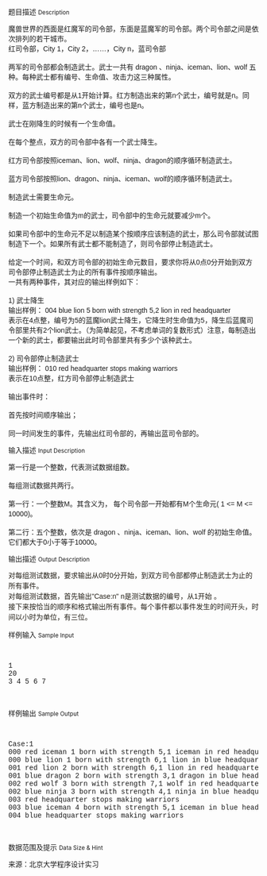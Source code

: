<div class="panel panel-default">
<div class="area-title">
<span>
题目描述
<small>Description</small>
</span></div>
<div class="panel-body">

<p><span style="font-family: 'Lucida Grande', Verdana, 'Bitstream Vera Sans', Arial, sans-serif;">魔兽世界的西面是红魔军的司令部，东面是蓝魔军的司令部。两个司令部之间是依次排列的若干城市。 </span><br style="font-family: 'Lucida Grande', Verdana, 'Bitstream Vera Sans', Arial, sans-serif;"><span style="font-family: 'Lucida Grande', Verdana, 'Bitstream Vera Sans', Arial, sans-serif;">红司令部，City 1，City 2，……，City n，蓝司令部</span><br style="font-family: 'Lucida Grande', Verdana, 'Bitstream Vera Sans', Arial, sans-serif;"><br style="font-family: 'Lucida Grande', Verdana, 'Bitstream Vera Sans', Arial, sans-serif;"><span style="font-family: 'Lucida Grande', Verdana, 'Bitstream Vera Sans', Arial, sans-serif;">两军的司令部都会制造武士。武士一共有 dragon 、ninja、iceman、lion、wolf 五种。每种武士都有编号、生命值、攻击力这三种属性。 </span><br style="font-family: 'Lucida Grande', Verdana, 'Bitstream Vera Sans', Arial, sans-serif;"><br style="font-family: 'Lucida Grande', Verdana, 'Bitstream Vera Sans', Arial, sans-serif;"><span style="font-family: 'Lucida Grande', Verdana, 'Bitstream Vera Sans', Arial, sans-serif;">双方的武士编号都是从1开始计算。红方制造出来的第n个武士，编号就是n。同样，蓝方制造出来的第n个武士，编号也是n。 </span><br style="font-family: 'Lucida Grande', Verdana, 'Bitstream Vera Sans', Arial, sans-serif;"><br style="font-family: 'Lucida Grande', Verdana, 'Bitstream Vera Sans', Arial, sans-serif;"><span style="font-family: 'Lucida Grande', Verdana, 'Bitstream Vera Sans', Arial, sans-serif;">武士在刚降生的时候有一个生命值。 </span><br style="font-family: 'Lucida Grande', Verdana, 'Bitstream Vera Sans', Arial, sans-serif;"><br style="font-family: 'Lucida Grande', Verdana, 'Bitstream Vera Sans', Arial, sans-serif;"><span style="font-family: 'Lucida Grande', Verdana, 'Bitstream Vera Sans', Arial, sans-serif;">在每个整点，双方的司令部中各有一个武士降生。 </span><br style="font-family: 'Lucida Grande', Verdana, 'Bitstream Vera Sans', Arial, sans-serif;"><br style="font-family: 'Lucida Grande', Verdana, 'Bitstream Vera Sans', Arial, sans-serif;"><span style="font-family: 'Lucida Grande', Verdana, 'Bitstream Vera Sans', Arial, sans-serif;">红方司令部按照iceman、lion、wolf、ninja、dragon的顺序循环制造武士。 </span><br style="font-family: 'Lucida Grande', Verdana, 'Bitstream Vera Sans', Arial, sans-serif;"><br style="font-family: 'Lucida Grande', Verdana, 'Bitstream Vera Sans', Arial, sans-serif;"><span style="font-family: 'Lucida Grande', Verdana, 'Bitstream Vera Sans', Arial, sans-serif;">蓝方司令部按照lion、dragon、ninja、iceman、wolf的顺序循环制造武士。 </span><br style="font-family: 'Lucida Grande', Verdana, 'Bitstream Vera Sans', Arial, sans-serif;"><br style="font-family: 'Lucida Grande', Verdana, 'Bitstream Vera Sans', Arial, sans-serif;"><span style="font-family: 'Lucida Grande', Verdana, 'Bitstream Vera Sans', Arial, sans-serif;">制造武士需要生命元。 </span><br style="font-family: 'Lucida Grande', Verdana, 'Bitstream Vera Sans', Arial, sans-serif;"><br style="font-family: 'Lucida Grande', Verdana, 'Bitstream Vera Sans', Arial, sans-serif;"><span style="font-family: 'Lucida Grande', Verdana, 'Bitstream Vera Sans', Arial, sans-serif;">制造一个初始生命值为m的武士，司令部中的生命元就要减少m个。 </span><br style="font-family: 'Lucida Grande', Verdana, 'Bitstream Vera Sans', Arial, sans-serif;"><br style="font-family: 'Lucida Grande', Verdana, 'Bitstream Vera Sans', Arial, sans-serif;"><span style="font-family: 'Lucida Grande', Verdana, 'Bitstream Vera Sans', Arial, sans-serif;">如果司令部中的生命元不足以制造某个按顺序应该制造的武士，那么司令部就试图制造下一个。如果所有武士都不能制造了，则司令部停止制造武士。</span><br style="font-family: 'Lucida Grande', Verdana, 'Bitstream Vera Sans', Arial, sans-serif;"><br style="font-family: 'Lucida Grande', Verdana, 'Bitstream Vera Sans', Arial, sans-serif;"><span style="font-family: 'Lucida Grande', Verdana, 'Bitstream Vera Sans', Arial, sans-serif;">给定一个时间，和双方司令部的初始生命元数目，要求你将从0点0分开始到双方司令部停止制造武士为止的所有事件按顺序输出。</span><br style="font-family: 'Lucida Grande', Verdana, 'Bitstream Vera Sans', Arial, sans-serif;"><span style="font-family: 'Lucida Grande', Verdana, 'Bitstream Vera Sans', Arial, sans-serif;">一共有两种事件，其对应的输出样例如下： </span><br style="font-family: 'Lucida Grande', Verdana, 'Bitstream Vera Sans', Arial, sans-serif;"><br style="font-family: 'Lucida Grande', Verdana, 'Bitstream Vera Sans', Arial, sans-serif;"><span style="font-family: 'Lucida Grande', Verdana, 'Bitstream Vera Sans', Arial, sans-serif;">1) 武士降生 </span><br style="font-family: 'Lucida Grande', Verdana, 'Bitstream Vera Sans', Arial, sans-serif;"><span style="font-family: 'Lucida Grande', Verdana, 'Bitstream Vera Sans', Arial, sans-serif;">输出样例： 004 blue lion 5 born with strength 5,2 lion in red headquarter</span><br style="font-family: 'Lucida Grande', Verdana, 'Bitstream Vera Sans', Arial, sans-serif;"><span style="font-family: 'Lucida Grande', Verdana, 'Bitstream Vera Sans', Arial, sans-serif;">表示在4点整，编号为5的蓝魔lion武士降生，它降生时生命值为5，降生后蓝魔司令部里共有2个lion武士。（为简单起见，不考虑单词的复数形式）注意，每制造出一个新的武士，都要输出此时司令部里共有多少个该种武士。</span><br style="font-family: 'Lucida Grande', Verdana, 'Bitstream Vera Sans', Arial, sans-serif;"><br style="font-family: 'Lucida Grande', Verdana, 'Bitstream Vera Sans', Arial, sans-serif;"><span style="font-family: 'Lucida Grande', Verdana, 'Bitstream Vera Sans', Arial, sans-serif;">2) 司令部停止制造武士</span><br style="font-family: 'Lucida Grande', Verdana, 'Bitstream Vera Sans', Arial, sans-serif;"><span style="font-family: 'Lucida Grande', Verdana, 'Bitstream Vera Sans', Arial, sans-serif;">输出样例： 010 red headquarter stops making warriors</span><br style="font-family: 'Lucida Grande', Verdana, 'Bitstream Vera Sans', Arial, sans-serif;"><span style="font-family: 'Lucida Grande', Verdana, 'Bitstream Vera Sans', Arial, sans-serif;">表示在10点整，红方司令部停止制造武士</span><br style="font-family: 'Lucida Grande', Verdana, 'Bitstream Vera Sans', Arial, sans-serif;"><br style="font-family: 'Lucida Grande', Verdana, 'Bitstream Vera Sans', Arial, sans-serif;"><span style="font-family: 'Lucida Grande', Verdana, 'Bitstream Vera Sans', Arial, sans-serif;">输出事件时： </span><br style="font-family: 'Lucida Grande', Verdana, 'Bitstream Vera Sans', Arial, sans-serif;"><br style="font-family: 'Lucida Grande', Verdana, 'Bitstream Vera Sans', Arial, sans-serif;"><span style="font-family: 'Lucida Grande', Verdana, 'Bitstream Vera Sans', Arial, sans-serif;">首先按时间顺序输出； </span><br style="font-family: 'Lucida Grande', Verdana, 'Bitstream Vera Sans', Arial, sans-serif;"><br style="font-family: 'Lucida Grande', Verdana, 'Bitstream Vera Sans', Arial, sans-serif;"><span style="font-family: 'Lucida Grande', Verdana, 'Bitstream Vera Sans', Arial, sans-serif;">同一时间发生的事件，先输出红司令部的，再输出蓝司令部的。</span></p>

</div>
</div>

<div class="panel panel-default">
<div class="area-title">
<span>
输入描述
<small>Input Description</small>
</span></div>
<div class="panel-body">
<p><span style="font-family: 'Lucida Grande', Verdana, 'Bitstream Vera Sans', Arial, sans-serif;">第一行是一个整数，代表测试数据组数。</span><br style="font-family: 'Lucida Grande', Verdana, 'Bitstream Vera Sans', Arial, sans-serif;"><br style="font-family: 'Lucida Grande', Verdana, 'Bitstream Vera Sans', Arial, sans-serif;"><span style="font-family: 'Lucida Grande', Verdana, 'Bitstream Vera Sans', Arial, sans-serif;">每组测试数据共两行。 </span><br style="font-family: 'Lucida Grande', Verdana, 'Bitstream Vera Sans', Arial, sans-serif;"><br style="font-family: 'Lucida Grande', Verdana, 'Bitstream Vera Sans', Arial, sans-serif;"><span style="font-family: 'Lucida Grande', Verdana, 'Bitstream Vera Sans', Arial, sans-serif;">第一行：一个整数M。其含义为， 每个司令部一开始都有M个生命元( 1 &lt;= M &lt;= 10000)。</span><br style="font-family: 'Lucida Grande', Verdana, 'Bitstream Vera Sans', Arial, sans-serif;"><br style="font-family: 'Lucida Grande', Verdana, 'Bitstream Vera Sans', Arial, sans-serif;"><span style="font-family: 'Lucida Grande', Verdana, 'Bitstream Vera Sans', Arial, sans-serif;">第二行：五个整数，依次是 dragon 、ninja、iceman、lion、wolf 的初始生命值。它们都大于0小于等于10000。</span></p>

</div>
</div>
<div  class="panel panel-default">
<div class="area-title">
<span>
输出描述
<small>Output Description</small>
</span></div>
<div class="panel-body">

<p><span style="color: rgb(35, 31, 23); font-family: &#39;Lucida Grande&#39;, Verdana, &#39;Bitstream Vera Sans&#39;, Arial, sans-serif; font-size: 14px; line-height: 21px;">对每组测试数据，要求输出从0时0分开始，到双方司令部都停止制造武士为止的所有事件。</span><br style="color: rgb(35, 31, 23); font-family: &#39;Lucida Grande&#39;, Verdana, &#39;Bitstream Vera Sans&#39;, Arial, sans-serif; font-size: 14px; line-height: 21px; white-space: normal; "/><span style="color: rgb(35, 31, 23); font-family: &#39;Lucida Grande&#39;, Verdana, &#39;Bitstream Vera Sans&#39;, Arial, sans-serif; font-size: 14px; line-height: 21px;">对每组测试数据，首先输出&quot;Case:n&quot; n是测试数据的编号，从1开始 。</span><br style="color: rgb(35, 31, 23); font-family: &#39;Lucida Grande&#39;, Verdana, &#39;Bitstream Vera Sans&#39;, Arial, sans-serif; font-size: 14px; line-height: 21px; white-space: normal; "/><span style="color: rgb(35, 31, 23); font-family: &#39;Lucida Grande&#39;, Verdana, &#39;Bitstream Vera Sans&#39;, Arial, sans-serif; font-size: 14px; line-height: 21px;">接下来按恰当的顺序和格式输出所有事件。每个事件都以事件发生的时间开头，时间以小时为单位，有三位。</span></p>

</div>
</div>


<div class="panel panel-default">
<div class="area-title">
<span>
样例输入
<small>Sample Input</small>
</span></div>
<div class="panel-body">
<p>   </p><pre style="font-family: 'Courier New';">1
20
3 4 5 6 7</pre><p><br></p>

</div>
</div>

<div class="panel panel-default">
<div class="area-title">
<span>
样例输出
<small>Sample Output</small>
</span></div>
<div class="panel-body">
<p>   </p><pre style="font-family: 'Courier New';">Case:1
000 red iceman 1 born with strength 5,1 iceman in red headquarter
000 blue lion 1 born with strength 6,1 lion in blue headquarter
001 red lion 2 born with strength 6,1 lion in red headquarter
001 blue dragon 2 born with strength 3,1 dragon in blue headquarter
002 red wolf 3 born with strength 7,1 wolf in red headquarter
002 blue ninja 3 born with strength 4,1 ninja in blue headquarter
003 red headquarter stops making warriors
003 blue iceman 4 born with strength 5,1 iceman in blue headquarter
004 blue headquarter stops making warriors</pre><p><br></p>

</div>
</div>

<div class="panel panel-default">
<div class="area-title">
<span>
数据范围及提示
<small>Data Size & Hint</small>
</span></div>
<div class="panel-body">
<p><span style="">来源：北京大学程序设计实习</span></p>
</div>
</div>